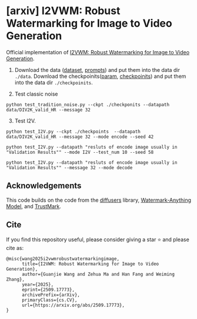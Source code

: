 # [arxiv] I2VWM: Robust Watermarking for Image to Video Generation
Official implementation of [I2VWM: Robust Watermarking for Image to Video Generation](https://arxiv.org/abs/2509.17773).



1. Download the data ([dataset](https://drive.google.com/drive/folders/1QnSVKztpwiSrsmY6efgUctOm2_MLoKjw?usp=sharing), [prompts](https://drive.google.com/file/d/1Sv7Yk30Bqxh-XcdSVhsHq_lPyalAS53F/view?usp=sharing)) and put them into the data dir `./data`. Download the checkpoinits([param](https://drive.google.com/file/d/18zOaxC1SFJVoJQjBcgr1Q2ZMYx53MW_P/view?usp=sharing), [checkpoinits](https://drive.google.com/file/d/1rlm4BNoKEMn4dl8oUFJ6n5f0CIS3yxVq/view?usp=sharing)) and put them into the data dir `./checkpoinits`.

2. Test classic noise

```
python test_tradition_noise.py --ckpt ./checkponits --datapath data/DIV2K_valid_HR --message 32 
```

3. Test I2V. 


```
python test_I2V.py --ckpt ./checkpoints  --datapath data/DIV2K_valid_HR --message 32 --mode encode --seed 42

python test_I2V.py --datapath "resluts of encode image usually in "Validation Results"" --mode I2V --test_num 10 --seed 58

python test_I2V.py --datapath "resluts of encode image usually in "Validation Results"" --message 32 --mode decode
```


## Acknowledgements
This code builds on the code from the [diffusers](https://github.com/huggingface/diffusers) library, [Watermark-Anything Model](https://github.com/facebookresearch/watermark-anything), and [TrustMark](https://github.com/adobe/trustmark). 

## Cite
If you find this repository useful, please consider giving a star ⭐ and please cite as:
```
@misc{wang2025i2vwmrobustwatermarkingimage,
      title={I2VWM: Robust Watermarking for Image to Video Generation}, 
      author={Guanjie Wang and Zehua Ma and Han Fang and Weiming Zhang},
      year={2025},
      eprint={2509.17773},
      archivePrefix={arXiv},
      primaryClass={cs.CV},
      url={https://arxiv.org/abs/2509.17773}, 
}

```







